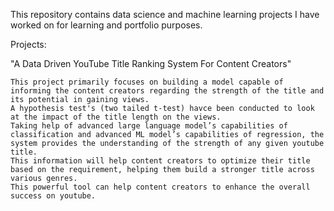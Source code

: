 This repository contains data science and machine learning projects I have worked on for learning and portfolio purposes.

Projects:

  "A Data Driven YouTube Title Ranking System For Content Creators"

    This project primarily focuses on building a model capable of informing the content creators regarding the strength of the title and its potential in gaining views. 
    A hypothesis test's (two tailed t-test) havce been conducted to look at the impact of the title length on the views.
    Taking help of advanced large language model’s capabilities of classification and advanced ML model’s capabilities of regression, the system provides the understanding of the strength of any given youtube title. 
    This information will help content creators to optimize their title based on the requirement, helping them build a stronger title across various genres. 
    This powerful tool can help content creators to enhance the overall success on youtube.
  
